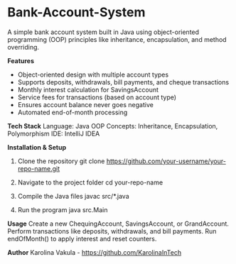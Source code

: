 # Bank-Account-System

A simple bank account system built in Java using object-oriented programming (OOP) principles like inheritance, encapsulation, and method overriding.

**Features**
- Object-oriented design with multiple account types
- Supports deposits, withdrawals, bill payments, and cheque transactions
- Monthly interest calculation for SavingsAccount
- Service fees for transactions (based on account type)
- Ensures account balance never goes negative
- Automated end-of-month processing

**Tech Stack**
Language: Java
OOP Concepts: Inheritance, Encapsulation, Polymorphism
IDE: IntelliJ IDEA 

**Installation & Setup**

1) Clone the repository
git clone https://github.com/your-username/your-repo-name.git

2) Navigate to the project folder
cd your-repo-name

3) Compile the Java files
javac src/*.java

4) Run the program
java src.Main

**Usage**
Create a new ChequingAccount, SavingsAccount, or GrandAccount.
Perform transactions like deposits, withdrawals, and bill payments.
Run endOfMonth() to apply interest and reset counters.

**Author**
Karolina Vakula - https://github.com/KarolinaInTech
